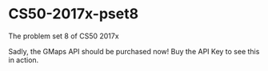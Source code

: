 # CS50-2017x-pset8
The problem set 8 of CS50 2017x

Sadly, the GMaps API should be purchased now!
Buy the API Key to see this in action.
